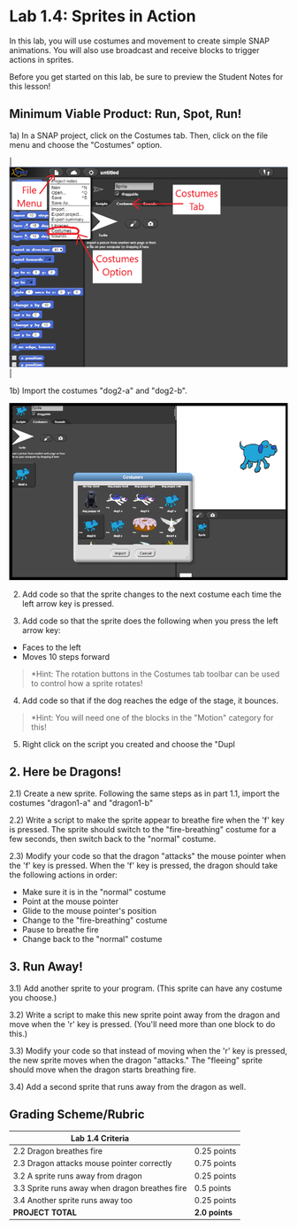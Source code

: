 <!--- REVISED -->
# Lab 1.4: Sprites in Action

In this lab, you will use costumes and movement to create simple SNAP animations. You will also use broadcast and receive blocks to trigger actions in sprites.

Before you get started on this lab, be sure to preview the Student Notes for this lesson!

## Minimum Viable Product: Run, Spot, Run!

1a) In a SNAP project, click on the Costumes tab. Then, click on the file menu and choose the "Costumes" option. 

|![Illustration of the Costumes tab, File menu, and Costumes option](Costumes_tab.PNG)|

1b) Import the costumes "dog2-a" and "dog2-b".

![IIllustration of how to import a costume. In this picture, the "Dog2 a" costume has already been imported. The user is about to import the "Dog 2b" costume](dog_costumes.png)

2) Add code so that the sprite changes to the next costume each time the left arrow key is pressed. 

3) Add code so that the sprite does the following when you press the left arrow key:
  - Faces to the left
  - Moves 10 steps forward 
  > *Hint: The rotation buttons in the Costumes tab toolbar can be used to control how a sprite rotates!

4) Add code so that if the dog reaches the edge of the stage, it bounces.
  >*Hint: You will need one of the blocks in the "Motion" category for this!

5) Right click on the script you created and choose the "Dupl

## 2. Here be Dragons!

2.1) Create a new sprite. Following the same steps as in part 1.1, import the costumes "dragon1-a" and "dragon1-b"

2.2) Write a script to make the sprite appear to breathe fire when the 'f' key is pressed.  The sprite should switch to the "fire-breathing" costume for a few seconds, then switch back to the "normal" costume.

2.3) Modify your code so that the dragon "attacks" the mouse pointer when the 'f' key is pressed. When the 'f' key is pressed, the dragon should take the following actions in order:

-   Make sure it is in the "normal" costume
-   Point at the mouse pointer
-   Glide to the mouse pointer's position
-   Change to the "fire-breathing" costume
-   Pause to breathe fire
-   Change back to the "normal" costume

## 3. Run Away!

3.1) Add another sprite to your program.  (This sprite can have any costume you choose.)

3.2) Write a script to make this new sprite point away from the dragon and move when the 'r' key is pressed.  (You'll need more than one block to do this.)

3.3) Modify your code so that instead of moving when the 'r' key is pressed, the new sprite moves when the dragon "attacks."  The "fleeing" sprite should move when the dragon starts breathing fire.

3.4) Add a second sprite that runs away from the dragon as well.

## Grading Scheme/Rubric

| **Lab 1.4 Criteria**                              |                |
| ------------------------------------------------- | -------------- |
| 2.2 Dragon breathes fire                          | 0.25 points    |
| 2.3 Dragon attacks mouse pointer correctly        | 0.75 points    |
| 3.2 A sprite runs away from dragon                | 0.25 points    |
| 3.3 Sprite runs away when dragon breathes fire    | 0.5 points     |
| 3.4 Another sprite runs away too                  | 0.25 points    |
| **PROJECT TOTAL**                                 | **2.0 points** |

